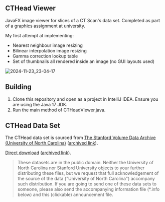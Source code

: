 ## CTHead Viewer

JavaFX image viewer for slices of a CT Scan's data set. Completed as part of a graphics assignment at university.

My first attempt at implementing:
- Nearest neighbour image resizing
- Bilinear interpolation image resizing
- Gamma correction lookup table
- Set of thumbnails all rendered inside an image (no GUI layouts used)

![2024-11-23_23-04-17](https://github.com/user-attachments/assets/f66d9355-fa85-4281-ab31-6bb24d464ff3)

## Building

1. Clone this repository and open as a project in IntelliJ IDEA. Ensure you are using the Java 17 JDK.
2. Run the main method of CTHeadViewer.java.

## CTHead Data Set

The CTHead data set is sourced from [The Stanford Volume Data Archive (University of North Carolina)](https://graphics.stanford.edu/data/voldata/) ([archived link](https://web.archive.org/web/20220608150121/https://graphics.stanford.edu/data/voldata/)).

[Direct download](https://graphics.stanford.edu/data/voldata/CThead.tar.gz) ([archived link](https://web.archive.org/web/20220515204142/http://graphics.stanford.edu/data/voldata/CThead.tar.gz)).

> These datasets are in the public domain. Neither the University of North Carolina nor Stanford University objects to your further distributing these files, but we request that full acknowledgement of the source of the data ("University of North Carolina") accompany such distribution. If you are going to send one of these data sets to someone, please also send the accompanying information file (*.info below) and this (clickable) announcement file.
